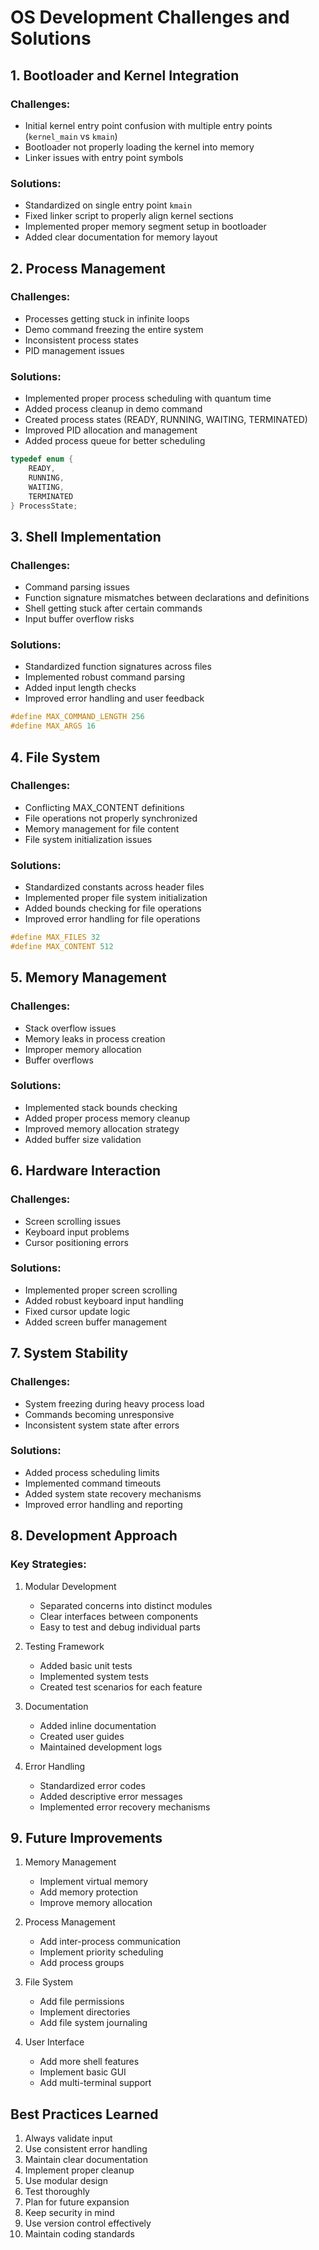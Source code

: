 # OS Development Challenges and Solutions

## 1. Bootloader and Kernel Integration
### Challenges:
- Initial kernel entry point confusion with multiple entry points (`kernel_main` vs `kmain`)
- Bootloader not properly loading the kernel into memory
- Linker issues with entry point symbols

### Solutions:
- Standardized on single entry point `kmain`
- Fixed linker script to properly align kernel sections
- Implemented proper memory segment setup in bootloader
- Added clear documentation for memory layout

## 2. Process Management
### Challenges:
- Processes getting stuck in infinite loops
- Demo command freezing the entire system
- Inconsistent process states
- PID management issues

### Solutions:
- Implemented proper process scheduling with quantum time
- Added process cleanup in demo command
- Created process states (READY, RUNNING, WAITING, TERMINATED)
- Improved PID allocation and management
- Added process queue for better scheduling
```c
typedef enum {
    READY,
    RUNNING,
    WAITING,
    TERMINATED
} ProcessState;
```

## 3. Shell Implementation
### Challenges:
- Command parsing issues
- Function signature mismatches between declarations and definitions
- Shell getting stuck after certain commands
- Input buffer overflow risks

### Solutions:
- Standardized function signatures across files
- Implemented robust command parsing
- Added input length checks
- Improved error handling and user feedback
```c
#define MAX_COMMAND_LENGTH 256
#define MAX_ARGS 16
```

## 4. File System
### Challenges:
- Conflicting MAX_CONTENT definitions
- File operations not properly synchronized
- Memory management for file content
- File system initialization issues

### Solutions:
- Standardized constants across header files
- Implemented proper file system initialization
- Added bounds checking for file operations
- Improved error handling for file operations
```c
#define MAX_FILES 32
#define MAX_CONTENT 512
```

## 5. Memory Management
### Challenges:
- Stack overflow issues
- Memory leaks in process creation
- Improper memory allocation
- Buffer overflows

### Solutions:
- Implemented stack bounds checking
- Added proper process memory cleanup
- Improved memory allocation strategy
- Added buffer size validation

## 6. Hardware Interaction
### Challenges:
- Screen scrolling issues
- Keyboard input problems
- Cursor positioning errors

### Solutions:
- Implemented proper screen scrolling
- Added robust keyboard input handling
- Fixed cursor update logic
- Added screen buffer management

## 7. System Stability
### Challenges:
- System freezing during heavy process load
- Commands becoming unresponsive
- Inconsistent system state after errors

### Solutions:
- Added process scheduling limits
- Implemented command timeouts
- Added system state recovery mechanisms
- Improved error handling and reporting

## 8. Development Approach
### Key Strategies:
1. Modular Development
   - Separated concerns into distinct modules
   - Clear interfaces between components
   - Easy to test and debug individual parts

2. Testing Framework
   - Added basic unit tests
   - Implemented system tests
   - Created test scenarios for each feature

3. Documentation
   - Added inline documentation
   - Created user guides
   - Maintained development logs

4. Error Handling
   - Standardized error codes
   - Added descriptive error messages
   - Implemented error recovery mechanisms

## 9. Future Improvements
1. Memory Management
   - Implement virtual memory
   - Add memory protection
   - Improve memory allocation

2. Process Management
   - Add inter-process communication
   - Implement priority scheduling
   - Add process groups

3. File System
   - Add file permissions
   - Implement directories
   - Add file system journaling

4. User Interface
   - Add more shell features
   - Implement basic GUI
   - Add multi-terminal support

## Best Practices Learned
1. Always validate input
2. Use consistent error handling
3. Maintain clear documentation
4. Implement proper cleanup
5. Use modular design
6. Test thoroughly
7. Plan for future expansion
8. Keep security in mind
9. Use version control effectively
10. Maintain coding standards 